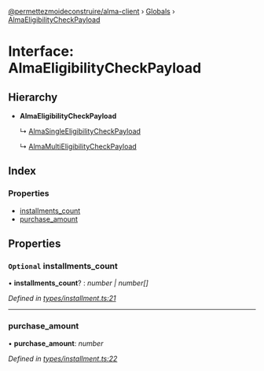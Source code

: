 [@permettezmoideconstruire/alma-client](../README.md) › [Globals](../globals.md) › [AlmaEligibilityCheckPayload](almaeligibilitycheckpayload.md)

# Interface: AlmaEligibilityCheckPayload

## Hierarchy

* **AlmaEligibilityCheckPayload**

  ↳ [AlmaSingleEligibilityCheckPayload](almasingleeligibilitycheckpayload.md)

  ↳ [AlmaMultiEligibilityCheckPayload](almamultieligibilitycheckpayload.md)

## Index

### Properties

* [installments_count](almaeligibilitycheckpayload.md#optional-installments_count)
* [purchase_amount](almaeligibilitycheckpayload.md#purchase_amount)

## Properties

### `Optional` installments_count

• **installments_count**? : *number | number[]*

*Defined in [types/installment.ts:21](https://github.com/permettez-moi-de-construire/alma-client/blob/23f101f/src/types/installment.ts#L21)*

___

###  purchase_amount

• **purchase_amount**: *number*

*Defined in [types/installment.ts:22](https://github.com/permettez-moi-de-construire/alma-client/blob/23f101f/src/types/installment.ts#L22)*
